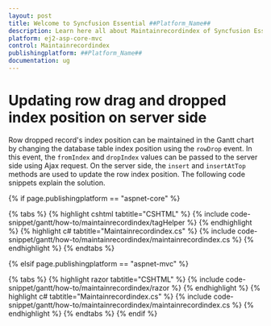 ```yaml
---
layout: post
title: Welcome to Syncfusion Essential ##Platform_Name##
description: Learn here all about Maintainrecordindex of Syncfusion Essential ##Platform_Name## widgets based on HTML5 and jQuery.
platform: ej2-asp-core-mvc
control: Maintainrecordindex
publishingplatform: ##Platform_Name##
documentation: ug
---
```



# Updating row drag and dropped index position on server side

Row dropped record's index position can be maintained in the Gantt chart by changing the database table index position using the `rowDrop` event. In this event, the `fromIndex` and `dropIndex` values can be passed to the server side using Ajax request. On the server side, the `insert` and `insertAtTop` methods are used to update the row index position. The following code snippets explain the solution.

{% if page.publishingplatform == "aspnet-core" %}

{% tabs %}
{% highlight cshtml tabtitle="CSHTML" %}
{% include code-snippet/gantt/how-to/maintainrecordindex/tagHelper %}
{% endhighlight %}
{% highlight c# tabtitle="Maintainrecordindex.cs" %}
{% include code-snippet/gantt/how-to/maintainrecordindex/maintainrecordindex.cs %}
{% endhighlight %}
{% endtabs %}

{% elsif page.publishingplatform == "aspnet-mvc" %}

{% tabs %}
{% highlight razor tabtitle="CSHTML" %}
{% include code-snippet/gantt/how-to/maintainrecordindex/razor %}
{% endhighlight %}
{% highlight c# tabtitle="Maintainrecordindex.cs" %}
{% include code-snippet/gantt/how-to/maintainrecordindex/maintainrecordindex.cs %}
{% endhighlight %}
{% endtabs %}
{% endif %}

